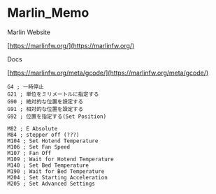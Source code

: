# Marlin_Memo  


Marlin Website  

[https://marlinfw.org/](https://marlinfw.org/)  

Docs  

[https://marlinfw.org/meta/gcode/](https://marlinfw.org/meta/gcode/)  


```gcode
G4 ; 一時停止
G21 ; 単位をミリメートルに指定する
G90 ; 絶対的な位置を設定する
G91 ; 相対的な位置を設定する
G92 ; 位置を指定する(Set Position)

M82 ; E Absolute
M84 ; stepper off (???)
M104 ; Set Hotend Temperature
M106 ; Set Fan Speed
M107 ; Fan Off
M109 ; Wait for Hotend Temperature
M140 ; Set Bed Temperature
M190 ; Wait for Bed Temperature
M204 ; Set Starting Acceleration
M205 ; Set Advanced Settings
```


